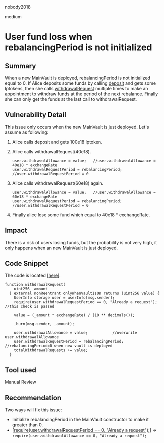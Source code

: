 nobody2018

medium

# User fund loss when rebalancingPeriod is not initialized

## Summary
When a new MainVault is deployed, rebalancingPeriod is not initialized equal to 0. If Alice deposits some funds by calling [deposit](https://github.com/sherlock-audit/2023-01-derby/blob/main/derby-yield-optimiser/contracts/MainVault.sol#L106) and gets some lptokens, then she calls [withdrawalRequest](https://github.com/sherlock-audit/2023-01-derby/blob/main/derby-yield-optimiser/contracts/MainVault.sol#L149) multiple times to make an appointment to withdraw funds at the period of the next rebalance. Finally she can only get the funds at the last call to withdrawalRequest.
## Vulnerability Detail
This issue only occurs when the new MainVault is just deployed. Let's assume as following:

1.  Alice calls deposit and gets 100e18 lptoken.
2.  Alice calls withdrawalRequest(40e18).
    
    ```solidity
    user.withdrawalAllowance = value;	//user.withdrawalAllowance = 40e18 * exchangeRate
    user.withdrawalRequestPeriod = rebalancingPeriod;	//user.withdrawalRequestPeriod = 0
    ```
    
3.  Alice calls withdrawalRequest(60e18) again.
    
    ```solidity
    user.withdrawalAllowance = value;	//user.withdrawalAllowance = 60e18 * exchangeRate
    user.withdrawalRequestPeriod = rebalancingPeriod;	//user.withdrawalRequestPeriod = 0
    ```
    
4.  Finally alice lose some fund which equal to 40e18 * exchangeRate.
## Impact
There is a risk of users losing funds, but the probability is not very high, it only happens when an new MainVault is just deployed.
## Code Snippet
The code is located [[here](https://github.com/sherlock-audit/2023-01-derby/blob/main/derby-yield-optimiser/contracts/MainVault.sol#L149-L162)].

```solidity
function withdrawalRequest(
    uint256 _amount
  ) external nonReentrant onlyWhenVaultIsOn returns (uint256 value) {
    UserInfo storage user = userInfo[msg.sender];
    require(user.withdrawalRequestPeriod == 0, "Already a request");	//this check is passed

    value = (_amount * exchangeRate) / (10 ** decimals());

    _burn(msg.sender, _amount);

    user.withdrawalAllowance = value;			//overwrite user.withdrawalAllowance
    user.withdrawalRequestPeriod = rebalancingPeriod;	//rebalancingPeriod=0 when new vault is deployed
    totalWithdrawalRequests += value;
  }
```
## Tool used

Manual Review

## Recommendation
Two ways will fix this issue:
- Initialize rebalancingPeriod in the MainVault constructor to make it greater than 0.
- [[require(user.withdrawalRequestPeriod == 0, "Already a request");](https://github.com/sherlock-audit/2023-01-derby/blob/main/derby-yield-optimiser/contracts/MainVault.sol#L153)] => `require(user.withdrawalAllowance == 0, "Already a request");`